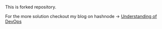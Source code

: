 This is forked repository.

For the more solution checkout my blog on hashnode -> [Understanding of DevOps](https://neel-soni.hashnode.dev/understanding-of-devops)
